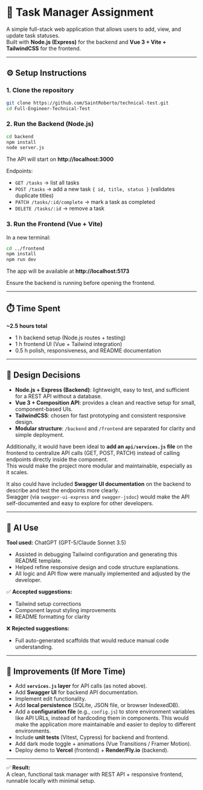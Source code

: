 # 📝 Task Manager Assignment

A simple full-stack web application that allows users to add, view, and update task statuses.  
Built with **Node.js (Express)** for the backend and **Vue 3 + Vite + TailwindCSS** for the frontend.

---

## ⚙️ Setup Instructions

### 1. Clone the repository

```bash
git clone https://github.com/SaintRoberto/technical-test.git
cd Full-Engineer-Technical-Test
```

### 2. Run the Backend (Node.js)

```bash
cd backend
npm install
node server.js
```

The API will start on **http://localhost:3000**

Endpoints:

- `GET /tasks` → list all tasks
- `POST /tasks` → add a new task `{ id, title, status }` (validates duplicate titles)
- `PATCH /tasks/:id/complete` → mark a task as completed
- `DELETE /tasks/:id` → remove a task

### 3. Run the Frontend (Vue + Vite)

In a new terminal:

```bash
cd ../frontend
npm install
npm run dev
```

The app will be available at **http://localhost:5173**

Ensure the backend is running before opening the frontend.

---

## ⏱️ Time Spent

**~2.5 hours total**

- 1 h backend setup (Node.js routes + testing)
- 1 h frontend UI (Vue + Tailwind integration)
- 0.5 h polish, responsiveness, and README documentation

---

## 🧩 Design Decisions

- **Node.js + Express (Backend)**: lightweight, easy to test, and sufficient for a REST API without a database.
- **Vue 3 + Composition API**: provides a clean and reactive setup for small, component-based UIs.
- **TailwindCSS**: chosen for fast prototyping and consistent responsive design.
- **Modular structure**: `/backend` and `/frontend` are separated for clarity and simple deployment.

Additionally, it would have been ideal to **add an `api/services.js` file** on the frontend to centralize API calls (GET, POST, PATCH) instead of calling endpoints directly inside the component.  
This would make the project more modular and maintainable, especially as it scales.

It also could have included **Swagger UI documentation** on the backend to describe and test the endpoints more clearly.  
Swagger (via `swagger-ui-express` and `swagger-jsdoc`) would make the API self-documented and easy to explore for other developers.

---

## 🤖 AI Use

**Tool used:** ChatGPT (GPT-5/Claude Sonnet 3.5)

- Assisted in debugging Tailwind configuration and generating this README template.
- Helped refine responsive design and code structure explanations.
- All logic and API flow were manually implemented and adjusted by the developer.

✅ **Accepted suggestions:**

- Tailwind setup corrections
- Component layout styling improvements
- README formatting for clarity

❌ **Rejected suggestions:**

- Full auto-generated scaffolds that would reduce manual code understanding.

---

## 🚀 Improvements (If More Time)

- Add **`services.js` layer** for API calls (as noted above).
- Add **Swagger UI** for backend API documentation.
- Implement edit functionality.
- Add **local persistence** (SQLite, JSON file, or browser IndexedDB).
- Add a **configuration file** (e.g., `config.js`) to store environment variables like API URLs, instead of hardcoding them in components. This would make the application more maintainable and easier to deploy to different environments.
- Include **unit tests** (Vitest, Cypress) for backend and frontend.
- Add dark mode toggle + animations (Vue Transitions / Framer Motion).
- Deploy demo to **Vercel** (frontend) + **Render/Fly.io** (backend).

---

✅ **Result:**  
A clean, functional task manager with REST API + responsive frontend, runnable locally with minimal setup.
